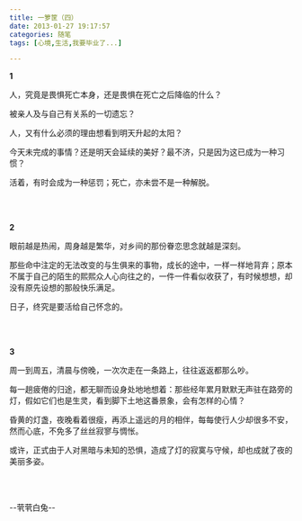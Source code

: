 ```yaml
---
title: 一箩筐（四）
date: 2013-01-27 19:17:57
categories: 随笔
tags: [心境,生活,我要毕业了...]

---
```

**1**

人，究竟是畏惧死亡本身，还是畏惧在死亡之后降临的什么？

被亲人及与自己有关系的一切遗忘？

人，又有什么必须的理由想看到明天升起的太阳？

今天未完成的事情？还是明天会延续的美好？最不济，只是因为这已成为一种习惯？

活着，有时会成为一种惩罚；死亡，亦未尝不是一种解脱。

<br /><br />

**2**

眼前越是热闹，周身越是繁华，对乡间的那份眷恋思念就越是深刻。

那些命中注定的无法改变的与生俱来的事物，成长的途中，一样一样地背弃；原本不属于自己的陌生的熙熙众人心向往之的，一件一件看似收获了，有时候想想，却没有原先设想的那般快乐满足。

日子，终究是要活给自己怀念的。

<br /><br />

**3**

周一到周五，清晨与傍晚，一次次走在一条路上，往往返返都那么吵。

每一趟疲倦的归途，都无聊而设身处地地想着：那些经年累月默默无声驻在路旁的灯，假如它们也是生灵，看到脚下土地这番景象，会有怎样的心情？

昏黄的灯盏，夜晚看着很瘦，再添上遥远的月的相伴，每每使行人少却很多不安，然而心底，不免多了丝丝寂寥与惆怅。

或许，正式由于人对黑暗与未知的恐惧，造成了灯的寂寞与守候，却也成就了夜的美丽多姿。

<br /><br />

--茕茕白兔--